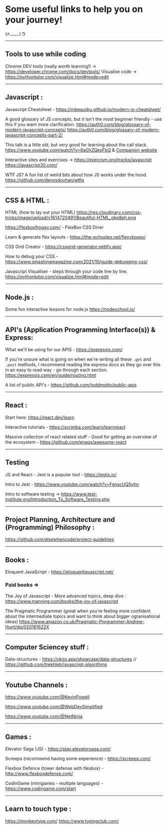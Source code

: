 # Some useful links to help you on your journey! 

(҂◡_◡) ᕤ

---

## Tools to use while coding

Chrome DEV tools (really worth learning!) ->  https://developer.chrome.com/docs/devtools/
Visualise code -> https://pythontutor.com/visualize.html#mode=edit


--- 
## Javascript :

Javascript Cheatsheet - https://mbeaudru.github.io/modern-js-cheatsheet/

A good glossary of JS concepts, but it isn't the most beginner friendly - use this if you want more clarification. 
https://auth0.com/blog/glossary-of-modern-javascript-concepts/
https://auth0.com/blog/glossary-of-modern-javascript-concepts-part-2/

This talk is a little old, but very good for learning about the call stack. 
https://www.youtube.com/watch?v=8aGhZQkoFbQ
& [Companion website ](http://latentflip.com/loupe/?code=JC5vbignYnV0dG9uJywgJ2NsaWNrJywgZnVuY3Rpb24gb25DbGljaygpIHsKICAgIHNldFRpbWVvdXQoZnVuY3Rpb24gdGltZXIoKSB7CiAgICAgICAgY29uc29sZS5sb2coJ1lvdSBjbGlja2VkIHRoZSBidXR0b24hJyk7ICAgIAogICAgfSwgMjAwMCk7Cn0pOwoKY29uc29sZS5sb2coIkhpISIpOwoKc2V0VGltZW91dChmdW5jdGlvbiB0aW1lb3V0KCkgewogICAgY29uc29sZS5sb2coIkNsaWNrIHRoZSBidXR0b24hIik7Cn0sIDUwMDApOwoKY29uc29sZS5sb2coIldlbGNvbWUgdG8gbG91cGUuIik7!!!PGJ1dHRvbj5DbGljayBtZSE8L2J1dHRvbj4%3D)


Interactive sites and exercises -> 
https://exercism.org/tracks/javascript
https://javascript30.com/


WTF JS? A fun list of weird bits about how JS works under the hood. 
https://github.com/denysdovhan/wtfjs

---
## CSS & HTML :

HTML (how to lay out your HTML)
https://res.cloudinary.com/css-tricks/image/upload/v1614720491/Beautiful-HTML_gkp8eh.png

https://flexboxfroggy.com/ - FlexBox
CSS Diner

Learn & generate flex layouts -
https://the-echoplex.net/flexyboxes/

CSS Grid Creator - 
https://cssgrid-generator.netlify.app/

How to debug your CSS - 
https://www.smashingmagazine.com/2021/10/guide-debugging-css/

Javascript Visualiser - steps through your code line by line. 
https://pythontutor.com/visualize.html#mode=edit

---
## Node.js :

Some fun interactive lessons for node.js https://nodeschool.io/

---

## API's (Application Programming Interface(s)) & Express:

What we'll be using for our APIS - https://expressjs.com/

If you're unsure what is going on when we're writing all these `.get` and `.post` methods, I recommend reading the express docs as they go over this in an easy to read way - go through each section. 
https://expressjs.com/en/guide/routing.html


A list of public API's - https://github.com/toddmotto/public-apis

---
## React :

Start here: 
https://react.dev/learn

Interactive tutorials - https://scrimba.com/learn/learnreact

Massive collection of react related stuff - Good for getting an overview of the ecosystem - https://github.com/enaqx/awesome-react



---

## Testing 

JS and React - Jest is a popular tool - https://jestjs.io/

Intro to Jest - https://www.youtube.com/watch?v=FgnxcUQ5vho


Intro to software testing -> https://www.test-institute.org/Introduction_To_Software_Testing.php




---
## Project Planning, Architecture and (Programming) Philosophy :

https://github.com/elsewhencode/project-guidelines


---
## Books :

Eloquent JavaScript - https://eloquentjavascript.net/ 


### Paid books =>

The Joy of Javascript - More advanced topics, deep dive : https://www.manning.com/books/the-joy-of-javascript

The Pragmatic Programmer (great when you're feeling more confident about the intermediate topics and want to think about bigger ogranisational ideas)
https://www.amazon.co.uk/Pragmatic-Programmer-Andrew-Hunt/dp/020161622X

---
## Computer Sciencey stuff :

Data-structures - https://okso.app/showcase/data-structures 
//
 https://github.com/trekhleb/javascript-algorithms

---
## Youtube Channels :
https://www.youtube.com/@KevinPowell

https://www.youtube.com/@WebDevSimplified

https://www.youtube.com/@NetNinja

---

## Games :

Elevator Saga (JS) - https://play.elevatorsaga.com/


Screeps (recommend having some experience) - https://screeps.com/

Flexbox Defence (tower defense with flexbox) - http://www.flexboxdefense.com/

CodinGame (minigames - multiple languages) - https://www.codingame.com/start

---
## Learn to touch type :
https://monkeytype.com/
https://www.typingclub.com/